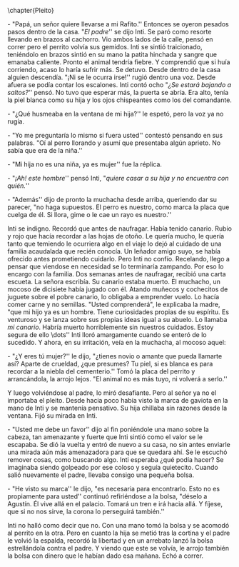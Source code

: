 \chapter{Pleito}

\- "Papá, un señor quiere llevarse a mi Rafito.'' Entonces se oyeron pesados pasos dentro de la casa. "*El padre*'' se dijo Inti. Se paró como resorte llevando en brazos al cachorro. Vio ambos lados de la calle, pensó en correr pero el perrito volvía sus gemidos. Inti se sintió traicionado, teniéndolo en brazos sintió en su mano la patita hinchada y sangre que emanaba caliente. Pronto el animal tendría fiebre. Y comprendió que si huía corriendo, acaso lo haría sufrir más. Se detuvo. Desde dentro de la casa alguien descendía. "¡Ni se le ocurra irse!'' rugió dentro una voz. Desde afuera se podía contar los escalones. Inti contó ocho "*¿Se estará bajando a saltos?*'' pensó. No tuvo que esperar más, la puerta se abría. Era alto, tenía la piel blanca como su hija y los ojos chispeantes como los del comandante.

\- "¿Qué husmeaba en la ventana de mi hija?'' le espetó, pero la voz ya no rugía.

\- "Yo me preguntaría lo mismo si fuera usted'' contestó pensando en sus palabras. "Oí al perro llorando y asumí que presentaba algún aprieto. No sabía que era de la niña.''

\- "Mi hija no es una niña, ya es mujer'' fue la réplica.

\- "*¡Ah! este hombre*'' pensó Inti, "*quiere casar a su hija y no encuentra con quién.*''

\- "Además'' dijo de pronto la muchacha desde arriba, queriendo dar su parecer, "no haga supuestos. El perro es nuestro, como marca la placa que cuelga de él. Si llora, gime o le cae un rayo es nuestro.''

Inti se indigno. Recordó que antes de naufragar. Había tenido canario. Rubio y rojo que hacía recordar a las hojas de otoño. Le quería mucho, le quería tanto que temiendo le ocurriera algo en el viaje lo dejó al cuidado de una familia acaudalada que recién conocía. Un leñador amigo suyo, se había ofrecido antes prometiendo cuidarlo. Pero Inti no confío. Recelando, llego a pensar que viendose en necesidad se lo terminaría zampando. Por eso lo encargo con la familia. Dos semanas antes de naufragar, recibió una carta escueta. La señora escribía. Su canario estaba muerto. El muchacho, un mocoso de dicisiete había jugado con él. Atando muñecos y cochecitos de juguete sobre el pobre canario, lo obligaba a emprender vuelo. Lo hacía comer carne y no semillas. "Usted comprenderá", le explicaba la madre, "que mi hijo ya es un hombre. Tiene curiosidades propias de su espíritu. Es venturoso y se lanza sobre sus propias ideas igual a su abuelo. Lo llamaba *mi canario*. Habría muerto horriblemente sin nuestros cuidados. Estoy segura de ello \dots'' Inti lloró amargamente cuando se enteró de lo sucedido. Y ahora, en su irritación, veía en la muchacha, al mocoso aquel:

\- "¿Y eres tú mujer?'' le dijo, "¿tienes novio o amante que pueda llamarte así? Aparte de crueldad, ¿que presumes? Tu piel, si es blanca es para recordar a la niebla del cementerio.'' Tomó la placa del perrito y arrancándola, la arrojo lejos. "El animal no es más tuyo, ni volverá a serlo.''

Y luego volviéndose al padre, lo miró desafiante. Pero al señor ya no el importaba el pleito. Desde hacia poco había visto la marca de gaviota en la mano de Inti y se mantenía pensativo. Su hija chillaba sin razones desde la ventana. Fijó su mirada en Inti.

\- "Usted me debe un favor'' dijo al fin poniéndole una mano sobre la cabeza, tan amenazante y fuerte que Inti sintió como el valor se le escapaba. Se dió la vuelta y entró de nuevo a su casa, no sin antes enviarle una mirada aún más amenazadora para que se quedara ahí. Se le escuchó remover cosas, como buscando algo. Inti esperaba ¿qué podía hacer? Se imaginaba siendo golpeado por ese coloso y seguía quietecito. Cuando salió nuevamente el padre, llevaba consigo una pequeña bolsa.

\- "He visto su marca'' le dijo, "es necesaria para encontrarlo. Esto no es propiamente para usted'' continuó refiriéndose a la bolsa, "déselo a Agustín. Él vive allá en el palacio. Tomará un tren e irá hacia allá. Y fíjese, que si no nos sirve, la corona lo perseguirá también.''

Inti no halló como decir que no. Con una mano tomó la bolsa y se acomodó al perrito en la otra. Pero en cuanto la hija se metió tras la cortina y el padre le volvió la espalda, recordó la libertad y en un arrebato lanzó la bolsa estrellándola contra el padre. Y viendo que este se volvía, le arrojo también la bolsa con dinero que le habían dado esa mañana. Echó a correr.

